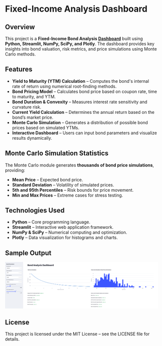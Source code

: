 # Fixed-Income Analysis Dashboard

## Overview

This project is a **Fixed-Income Bond Analysis [Dashboard](https://bond-analysis-dashboard.streamlit.app/)** built using **Python, Streamlit, NumPy, SciPy, and Plotly**. The dashboard provides key insights into bond valuation, risk metrics, and price simulations using Monte Carlo methods.


## Features

- **Yield to Maturity (YTM) Calculation** – Computes the bond's internal rate of return using numerical root-finding methods.
- **Bond Pricing Model** – Calculates bond price based on coupon rate, time to maturity, and YTM.
- **Bond Duration & Convexity** – Measures interest rate sensitivity and curvature risk.
- **Current Yield Calculation** – Determines the annual return based on the bond’s market price.
- **Monte Carlo Simulation** – Generates a distribution of possible bond prices based on simulated YTMs.
- **Interactive Dashboard** – Users can input bond parameters and visualize results dynamically.

## Monte Carlo Simulation Statistics

The Monte Carlo module generates **thousands of bond price simulations**, providing:

- **Mean Price** – Expected bond price.
- **Standard Deviation** – Volatility of simulated prices.
- **5th and 95th Percentiles** – Risk bounds for price movement.
- **Min and Max Prices** – Extreme cases for stress testing.

## Technologies Used

- **Python** – Core programming language.
- **Streamlit** – Interactive web application framework.
- **NumPy & SciPy** – Numerical computing and optimization.
- **Plotly** – Data visualization for histograms and charts.

## Sample Output
![Sample](https://github.com/Real-VeerSandhu/Bond-Analysis-Dashboard/blob/main/demo.png)

## License
This project is licensed under the MIT License – see the LICENSE file for details.
